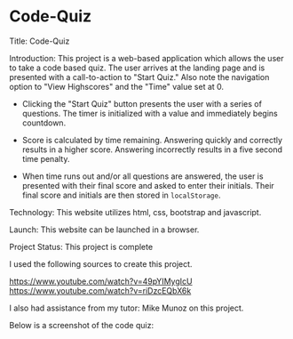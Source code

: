 # Code-Quiz
Title: Code-Quiz

Introduction: This project is a web-based application which allows the user to take a code based quiz.  The user arrives at the landing page and is presented with a call-to-action to "Start Quiz." Also note the navigation option to "View Highscores" and the "Time" value set at 0.

  * Clicking the "Start Quiz" button presents the user with a series of questions. The timer is initialized with a value and immediately begins countdown.

  * Score is calculated by time remaining. Answering quickly and correctly results in a higher score. Answering incorrectly results in a five second time penalty. 

  * When time runs out and/or all questions are answered, the user is presented with their final score and asked to enter their initials. Their final score and initials are then stored in `localStorage`.


Technology: This website utilizes html, css, bootstrap and javascript.

Launch: This website can be launched in a browser.

Project Status: This project is complete

I used the following sources to create this project.

https://www.youtube.com/watch?v=49pYIMygIcU
https://www.youtube.com/watch?v=riDzcEQbX6k

I also had assistance from my tutor: Mike Munoz on this project.

Below is a screenshot of the code quiz:


